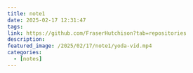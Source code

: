 ```yaml
---
title: note1
date: 2025-02-17 12:31:47
tags:
link: https://github.com/FraserHutchison?tab=repositories
description:
featured_image: /2025/02/17/note1/yoda-vid.mp4
categories:
  - [notes]
---
```

